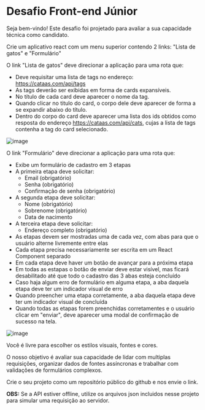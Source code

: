 # Desafio Front-end Júnior

Seja bem-vindo! Este desafio foi projetado para avaliar a sua capacidade técnica como candidato.

Crie um aplicativo react com um menu superior contendo 2 links: "Lista de gatos" e "Formulário"

O link "Lista de gatos" deve direcionar a aplicação para uma rota que:
- Deve requisitar uma lista de tags no endereço: https://cataas.com/api/tags
- As tags deverão ser exibidas em forma de cards expansíveis.
- No título de cada card deve aparecer o nome da tag.
- Quando clicar no titulo do card, o corpo dele deve aparecer de forma a se expandir abaixo do título.
- Dentro do corpo do card deve aparecer uma lista dos ids obtidos como resposta do endereço https://cataas.com/api/cats, cujas a lista de tags contenha a tag do card selecionado.

![image](https://user-images.githubusercontent.com/6603813/120489184-d1a52c00-c38d-11eb-8cae-d281fc76ec92.png)

O link "Formulário" deve direcionar a aplicação para uma rota que:
- Exibe um formulário de cadastro em 3 etapas
- A primeira etapa deve solicitar:
	- Email (obrigatório)
	- Senha (obrigatório)
	- Confirmação de senha (obrigatório)
- A segunda etapa deve solicitar:
	- Nome (obrigatório)
	- Sobrenome (obrigatório)
	- Data de nacimento
- A terceira etapa deve solicitar:
	- Endereço completo (obrigatório)
- As etapas devem ser mostradas uma de cada vez, com abas para que o usuário alterne livremente entre elas
- Cada etapa precisa necessariamente ser escrita em um React Component separado
- Em cada etapa deve haver um botão de avançar para a próxima etapa
- Em todas as estapas o botão de enviar deve estar visível, mas ficará desabilitado até que todo o cadastro das 3 abas esteja concluído
- Caso haja algum erro de formulário em alguma etapa, a aba daquela etapa deve ter um indicador visual de erro
- Quando preencher uma etapa corretamente, a aba daquela etapa deve ter um indicador visual de concluída
- Quando todas as etapas forem preenchidas corretamentes e o usuário clicar em "enviar", deve aparecer uma modal de confirmação de sucesso na tela.

![image](https://user-images.githubusercontent.com/6603813/120489206-d7027680-c38d-11eb-9a52-a95aa640c905.png)

Você é livre para escolher os estilos visuais, fontes e cores.

O nosso objetivo é avaliar sua capacidade de lidar com multiplas requisições, organizar dados de fontes assíncronas e trabalhar com validações de formulários complexos.

Crie o seu projeto como um repositório público do github e nos envie o link.

**OBS:** Se a API estiver offline, utilize os arquivos json incluidos nesse projeto para simular uma requisição ao servidor.
